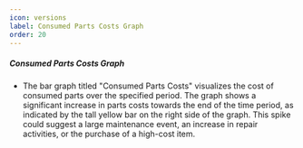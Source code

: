 ```yaml
---
icon: versions
label: Consumed Parts Costs Graph
order: 20
---
```


##### Consumed Parts Costs Graph
- The bar graph titled "Consumed Parts Costs" visualizes the cost of consumed parts over the specified period. The graph shows a significant increase in parts costs towards the end of the time period, as indicated by the tall yellow bar on the right side of the graph. This spike could suggest a large maintenance event, an increase in repair activities, or the purchase of a high-cost item.
